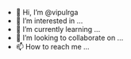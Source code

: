 - 👋 Hi, I’m @vipulrga
- 👀 I’m interested in ...
- 🌱 I’m currently learning ...
- 💞️ I’m looking to collaborate on ...
- 📫 How to reach me ...

<!---
vipulrga/vipulrga is a ✨ special ✨ repository because its `README.md` (this file) appears on your GitHub profile.
You can click the Preview link to take a look at your changes.
--->
